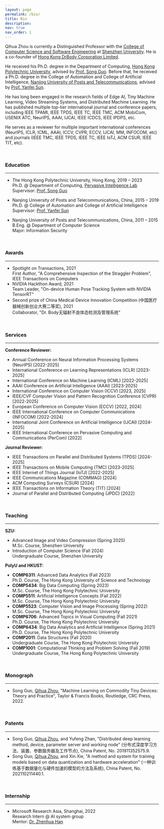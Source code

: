 ```yaml
---
layout: page
permalink: /bio/
title: Bio
description:
nav: true
nav_order: 1
---
```





Qihua Zhou is currently a Distinguished Professor with the [College of Computer Science and Software Engineering](https://csse.szu.edu.cn/pages/user/index?id=1309) at [Shenzhen University](https://www.szu.edu.cn/). He is a co-founder of [Hong Kong DrBody Corporation Limited](https://zerodrbody.wixsite.com/drbody).

He received his Ph.D. degree in the Department of Computing, [Hong Kong Polytechnic University](https://www.polyu.edu.hk/), advised by [Prof. Song Guo](https://cse.hkust.edu.hk/admin/people/faculty/profile/songguo).
Before that, he received a Ph.D. degree in the College of Automation and College of Artificial Intelligence, [Nanjing University of Posts and Telecommunications](https://www.njupt.edu.cn/), advised by [Prof. Yanfei Sun](https://yjs.njupt.edu.cn/dsgl/nocontrol/college/dsfcxq.htm?dsJbxxId=9B9D05C52D3F2DCFE050007F01006EFE).
 <!-- and [Prof. Kun Wang](https://sme.fudan.edu.cn/60/2f/c31133a352303/page.htm). -->

He has long been engaged in the research fields of Edge AI, Tiny Machine Learning, Video Streaming Systems, and Distributed Machine Learning. He has published multiple top-tier international journal and conference papers, including IEEE TPAMI, IEEE TPDS, IEEE TC, IEEE TMC, ACM MobiCom, USENIX ATC, NeurIPS, AAAI, IJCAI, IEEE ICDCS, IEEE IPDPS, etc.

He serves as a reviewer for multiple important international conferences (NeurIPS, ICLR, ICML, AAAI, ICCV, CVPR, ECCV, IJCAI, MM, INFOCOM, etc) and journals (IEEE TMC, IEEE TPDS, IEEE TC, IEEE IoTJ, ACM CSUR, IEEE TIT, etc).

&nbsp;


### Education
---

* The Hong Kong Polytechnic University, Hong Kong, 2019 – 2023  
    Ph.D. @ Department of Computing, [Pervasive Intelligence Lab](https://hkpeilab.github.io/)  
    Supervisor: [Prof. Song Guo](https://cse.hkust.edu.hk/admin/people/faculty/profile/songguo)

* Nanjing University of Posts and Telecommunications, China, 2015 – 2019  
    Ph.D. @ College of Automation and College of Artificial Intelligence  
    Supervisor: [Prof. Yanfei Sun](https://yjs.njupt.edu.cn/dsgl/nocontrol/college/dsfcxq.htm?dsJbxxId=9B9D05C52D3F2DCFE050007F01006EFE)

* Nanjing University of Posts and Telecommunications, China, 2011 – 2015  
    B.Eng. @ Department of Computer Science  
    Major: Information Security

&nbsp;


### Awards
---

* Spotlight on Transactions, 2021  
    First Author, "A Comprehensive Inspection of the Straggler Problem", IEEE Transactions on Computers  
* NVIDIA Hackthon Award, 2021  
    Team Leader, "On-device Human Pose Tracking System with NVIDIA TensorRT"
* Second prize of China Medical Device Innovation Competition (中国医疗器械创新创业大赛二等奖), 2021  
    Collaborator, "Dr. Body无辐射不良体态检测及管理系统"

&nbsp;


### Services
---

**Conference Reviewer:**  
* Annual Conference on Neural Information Processing Systems (NeurIPS) [2022-2025]  
* International Conference on Learning Representations (ICLR) [2023-2025]  
* International Conference on Machine Learning (ICML) [2022-2025]  
* AAAI Conference on Artificial Intelligence (AAAI) [2023-2025]  
* International Conference on Computer Vision (ICCV) [2023, 2025]  
* IEEE/CVF Computer Vision and Pattern Recognition Conference (CVPR) [2022-2025]  
* European Conference on Computer Vision (ECCV) [2022, 2024]  
* IEEE International Conference on Computer Communications (INFOCOM) [2022-2024]  
* International Joint Conference on Artificial Intelligence (IJCAI) [2024-2025]  
* IEEE International Conference on Pervasive Computing and Communications (PerCom) [2022]   

**Journal Reviewer:**  
* IEEE Transactions on Parallel and Distributed Systems (TPDS) [2024-2025]  
* IEEE Transactions on Mobile Computing (TMC) [2023-2025]  
* IEEE Internet of Things Journal (IoTJ) [2022-2025]  
* IEEE Communications Magazine (COMMAG) [2024]  
* ACM Computing Surveys (CSUR) [2024]  
* IEEE Transactions on Information Theory (TIT) [2024]  
* Journal of Parallel and Distributed Computing (JPDC) [2022]     

&nbsp;


### Teaching
---

**SZU:**  
* Advanced Image and Video Compression (Spring 2025)  
    M.Sc. Course, Shenzhen University
* Introduction of Computer Science (Fall 2024)  
    Undergraduate Course, Shenzhen University

**PolyU and HKUST:**  
* **COMP6311**: Advanced Data Analytics (Fall 2023)  
    Ph.D. Course, The Hong Kong University of Science and Technology  
* **COMP5434**: Big Data Computing (Spring 2023)  
    M.Sc. Course, The Hong Kong Polytechnic University  
* **COMP5511**: Artificial Intelligence Concepts (Fall 2022)  
    M.Sc. Course, The Hong Kong Polytechnic University  
* **COMP5523**: Computer Vision and Image Processing (Spring 2022)  
    M.Sc. Course, The Hong Kong Polytechnic University  
* **COMP6706**: Advanced Topics in Visual Computing (Fall 2021)  
    Ph.D. Course, The Hong Kong Polytechnic University  
* **COMP6434**: Big Data Analytics and Artificial Intelligence (Spring 2021)  
    Ph.D. Course, The Hong Kong Polytechnic University  
* **COMP2011**: Data Structures (Fall 2020)  
    Undergraduate Course, The Hong Kong Polytechnic University  
* **COMP1001**: Computational Thinking and Problem Solving (Fall 2019)  
    Undergraduate Course, The Hong Kong Polytechnic University

&nbsp;


### Monograph
---

* Song Guo, <u>Qihua Zhou</u>, "Machine Learning on Commodity Tiny Devices: Theory and Practice", Taylor & Francis Books, Routledge, CRC Press, 2022.

&nbsp;


### Patents
---
* Song Guo, <u>Qihua Zhou</u>, and Yufeng Zhan, "Distributed deep learning method, device, parameter server and working node" (分布式深度学习方法、装置、参数服务器及工作节点), China Patent, No. 201911352575.9.  
* Song Guo, <u>Qihua Zhou</u>, and Xin Xie, "A method and system for training models based on data quantization and hardware acceleration" (一种训练基于数据量化与硬件加速的模型的方法及系统), China Patent, No. 202110211440.1.

&nbsp;


### Internship
---
* Microsoft Research Asia, Shanghai, 2022  
    Research Intern @ AI system group  
    Mentor: [Dr. Zhenhua Han](https://www.microsoft.com/en-us/research/people/zhehan/)  
